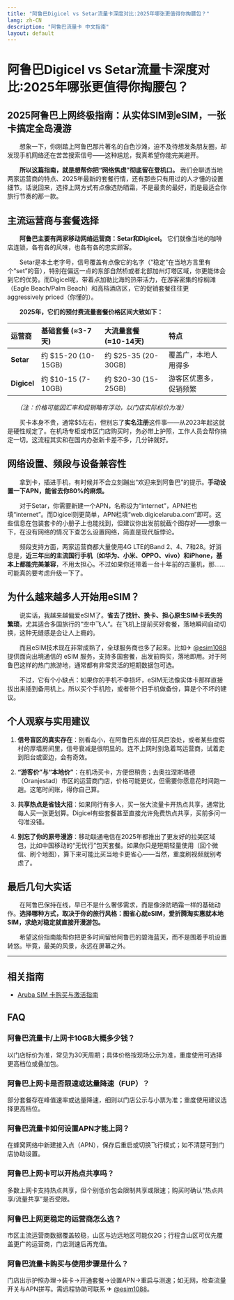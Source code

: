 ```yaml
---
title: "阿鲁巴Digicel vs Setar流量卡深度对比:2025年哪张更值得你掏腰包？"
lang: zh-CN
description: "阿鲁巴流量卡 中文指南"
layout: default
---
```

# 阿鲁巴Digicel vs Setar流量卡深度对比:2025年哪张更值得你掏腰包？

## 2025阿鲁巴上网终极指南：从实体SIM到eSIM，一张卡搞定全岛漫游

　　想象一下，你刚踏上阿鲁巴那片著名的白色沙滩，迫不及待想发条朋友圈，却发现手机网络还在苦苦搜索信号——这种尴尬，我真希望你能完美避开。

　　**所以这篇指南，就是想帮你把“网络焦虑”彻底留在登机口。** 我们会聊透当地两家运营商的特点、2025年最新的套餐行情，还有那些只有用过的人才懂的设置细节。话说回来，选择上网方式有点像选防晒霜，不是最贵的最好，而是最适合你旅行节奏的那一款。

## 主流运营商与套餐选择

　　**阿鲁巴主要有两家移动网络运营商：Setar和Digicel。** 它们就像当地的咖啡店连锁，各有各的风味，也各有各的忠实顾客。

　　Setar是本土老字号，信号覆盖有点像它的名字（“稳定”在当地方言里有个“set”的音），特别在偏远一点的东部自然桥或者北部加州灯塔区域，你更能体会到它的优势。而Digicel呢，带着点加勒比海的热带活力，在游客密集的棕榈滩（Eagle Beach/Palm Beach）和高档酒店区，它的促销套餐往往更 aggressively priced（你懂的）。

　　**2025年，它们的预付费流量套餐价格区间大致如下：**

| 运营商 | 基础套餐 (≈3-7天) | 大流量套餐 (≈10-14天) | 特点 |
| :--- | :--- | :--- | :--- |
| **Setar** | 约 $15-20 (10-15GB) | 约 $25-35 (20-30GB) | 覆盖广，本地人用得多 |
| **Digicel** | 约 $10-15 (7-10GB) | 约 $20-30 (15-25GB) | 游客区优惠多，促销频繁 |

　　*（注：价格可能因汇率和促销略有浮动，以门店实际标价为准）*

　　买卡本身不贵，通常$5左右，但别忘了**实名注册**这件事——从2023年起这就是硬性规定了。在机场专柜或市区门店购买时，务必带上护照，工作人员会帮你搞定一切。这流程其实和在国内办张新卡差不多，几分钟就好。

## 网络设置、频段与设备兼容性

　　拿到卡，插进手机，有时候并不会立刻蹦出“欢迎来到阿鲁巴”的提示。**手动设置一下APN，能省去你80%的麻烦。**

　　对于Setar，你需要新建一个APN，名称设为“internet”，APN栏也填“internet”。而Digicel则更简单，APN栏填“web.digicelaruba.com”即可。这些信息在包装套卡的小册子上也能找到，但建议你出发前就截个图存好——想象一下，在没有网络的情况下查怎么设置网络，简直是现代版悖论。

　　频段支持方面，两家运营商都大量使用4G LTE的Band 2、4、7和28。好消息是，**近三年出的主流国行手机（如华为、小米、OPPO、vivo）和iPhone，基本上都能完美兼容**，不用太担心。不过如果你还带着一台十年前的古董机，那……可能真的要考虑升级一下了。

## 为什么越来越多人开始用eSIM？

　　说实话，我越来越偏爱eSIM了。**省去了找针、换卡、担心原生SIM卡丢失的繁琐**，尤其适合多国旅行的“空中飞人”。在飞机上提前买好套餐，落地瞬间自动切换，这种无缝感是会让人上瘾的。

　　而且eSIM技术现在非常成熟了，全球服务商也多了起来。比如✈ [@esim1088](https://t.me/s/esim1088) 提供面向出境通信的 eSIM 服务，支持多国套餐，出发前购买，落地即用。对于阿鲁巴这样的热门旅游地，通常都有非常灵活的短期数据包可选。

　　不过，它有个小缺点：如果你的手机不幸损坏，eSIM无法像实体卡那样直接拔出来插到备用机上。所以买个手机险，或者带个旧手机做备份，算是个不坏的建议。

## 个人观察与实用建议

1.  **信号盲区的真实存在**：别看岛小，在阿鲁巴东岸的狂风巨浪处，或者某些度假村的厚墙房间里，信号衰减是很明显的。连不上网时别急着骂运营商，试着走到阳台或窗边，会有奇效。

2.  **“游客价”与“本地价”**：在机场买卡，方便但稍贵；去奥拉涅斯塔德（Oranjestad）市区的运营商门店，价格可能更优，但需要你愿意花时间跑一趟。这笔时间账，得你自己算。

3.  **共享热点是省钱大招**：如果同行有多人，买一张大流量卡开热点共享，通常比每人买一张更划算。Digicel有些套餐甚至直接允许免费热点共享，买前多问一句准没错。

4.  **别忘了你的原号漫游**：移动联通电信在2025年都推出了更友好的拉美区域包，比如中国移动的“无忧行”包天套餐。如果你只是短期轻量使用（回个微信、刷个地图），算下来可能比买当地卡更省心——当然，重度刷视频就别考虑了。

## 最后几句大实话

　　在阿鲁巴保持在线，早已不是什么奢侈需求，而是像涂防晒霜一样的基础动作。**选择哪种方式，取决于你的旅行风格：图省心就eSIM，爱折腾淘实惠就本地SIM，求绝对稳定就直接开漫游包。**

　　希望这份指南能帮你把更多时间留给阿鲁巴的碧海蓝天，而不是围着手机设置转悠。毕竟，最美的风景，永远在屏幕之外。

<!-- crosslink -->
---

## 相关指南

- [Aruba SIM 卡购买与激活指南](https://faciylike.github.io/aruba-sim-guides)

<!-- BEGIN_ARUBA_FAQ -->
## FAQ

### 阿鲁巴流量卡/上网卡10GB大概多少钱？
以门店标价为准，常见为30天周期；具体价格按现场公示为准，重度使用可选择更高档位或叠加包。

### 阿鲁巴上网卡是否限速或达量降速（FUP）？
部分套餐存在峰值速率或达量降速，细则以门店公示与小票为准；重度使用建议选择更高档位。

### 阿鲁巴流量卡如何设置APN才能上网？
在蜂窝网络中新建接入点（APN），保存后重启或切换飞行模式；如不清楚可到门店协助设置。

### 阿鲁巴上网卡可以开热点共享吗？
多数上网卡支持热点共享，但个别低价包会限制共享或限速；购买时确认“热点共享/流量共享”是否受限。

### 阿鲁巴上网更稳定的运营商怎么选？
市区主流运营商数据覆盖较稳，山区与边远地区可能仅2G；行程含山区可优先覆盖更广的运营商，门店测速后再充值。

### 阿鲁巴流量卡购买与使用步骤是什么？
门店出示护照办理→装卡→开通套餐→设置APN→重启与测速；如无网，检查流量开关与APN拼写。需远程协助可联系 ✈ [@esim1088](https://t.me/s/esim1088)。

<script type="application/ld+json">
{"@context": "https://schema.org", "@type": "FAQPage", "mainEntity": [{"@type": "Question", "name": "阿鲁巴流量卡/上网卡10GB大概多少钱？", "acceptedAnswer": {"@type": "Answer", "text": "以门店标价为准，常见为30天周期；具体价格按现场公示为准，重度使用可选择更高档位或叠加包。"}}, {"@type": "Question", "name": "阿鲁巴上网卡是否限速或达量降速（FUP）？", "acceptedAnswer": {"@type": "Answer", "text": "部分套餐存在峰值速率或达量降速，细则以门店公示与小票为准；重度使用建议选择更高档位。"}}, {"@type": "Question", "name": "阿鲁巴流量卡如何设置APN才能上网？", "acceptedAnswer": {"@type": "Answer", "text": "在蜂窝网络中新建接入点（APN），保存后重启或切换飞行模式；如不清楚可到门店协助设置。"}}, {"@type": "Question", "name": "阿鲁巴上网卡可以开热点共享吗？", "acceptedAnswer": {"@type": "Answer", "text": "多数上网卡支持热点共享，但个别低价包会限制共享或限速；购买时确认“热点共享/流量共享”是否受限。"}}, {"@type": "Question", "name": "阿鲁巴上网更稳定的运营商怎么选？", "acceptedAnswer": {"@type": "Answer", "text": "市区主流运营商数据覆盖较稳，山区与边远地区可能仅2G；行程含山区可优先覆盖更广的运营商，门店测速后再充值。"}}, {"@type": "Question", "name": "阿鲁巴流量卡购买与使用步骤是什么？", "acceptedAnswer": {"@type": "Answer", "text": "门店出示护照办理→装卡→开通套餐→设置APN→重启与测速；如无网，检查流量开关与APN拼写。需远程协助可联系 ✈ @esim1088。"}}]}
</script>
<!-- END_ARUBA_FAQ -->
